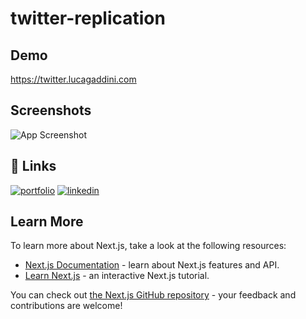 # twitter-replication

## Demo

https://twitter.lucagaddini.com

## Screenshots

![App Screenshot](https://i.postimg.cc/CMkyqcY3/Screenshot-Twitter-Replication.jpg)

## 🔗 Links
[![portfolio](https://img.shields.io/badge/my_portfolio-000?style=for-the-badge&logo=ko-fi&logoColor=white)](http://www.lucagaddini.com)
[![linkedin](https://img.shields.io/badge/linkedin-0A66C2?style=for-the-badge&logo=linkedin&logoColor=white)](https://linkedin.com/in/lucagaddini)

## Learn More

To learn more about Next.js, take a look at the following resources:

- [Next.js Documentation](https://nextjs.org/docs) - learn about Next.js features and API.
- [Learn Next.js](https://nextjs.org/learn) - an interactive Next.js tutorial.

You can check out [the Next.js GitHub repository](https://github.com/vercel/next.js/) - your feedback and contributions are welcome!
